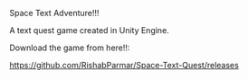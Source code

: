 Space Text Adventure!!!

A text quest game created in Unity Engine.

Download the game from here!!:

https://github.com/RishabParmar/Space-Text-Quest/releases

